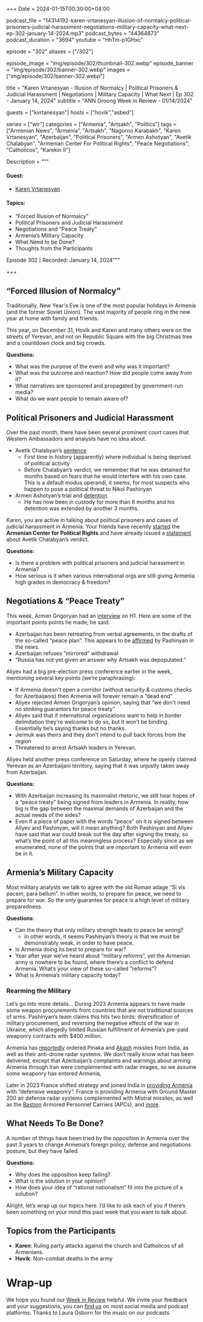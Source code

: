 +++
Date = 2024-01-15T00:30:00+04:00

podcast_file = "14314192-karen-vrtanesyan-illusion-of-normalcy-political-prisoners-judicial-harassment-negotiations-military-capacity-what-next-ep-302-january-14-2024.mp3"
podcast_bytes = "44364873"
podcast_duration = "3694"
youtube = "HhTm-p1GHxc"

episode = "302"
aliases = ["/302"]

episode_image = "img/episode/302/thumbnail-302.webp"
episode_banner = "img/episode/302/banner-302.webp"
images = ["img/episode/302/banner-302.webp"]

title = "Karen Vrtanesyan - Illusion of Normalcy | Political Prisoners & Judicial Harassment | Negotiations | Military Capacity | What Next | Ep 302 - January 14, 2024"
subtitle = "ANN Groong Week in Review - 01/14/2024"

guests = ["kvrtanesyan"]
hosts = ["hovik","asbed"]

series = ["wir"]
categories = ["Armenia", "Artsakh", "Politics"]
tags = ["Armenian News", "Armenia", "Artsakh", "Nagorno Karabakh", "Karen Vrtanesyan", "Azerbaijan", "Political Prisoners", "Armen Ashotyan", "Avetik Chalabyan", "Armenian Center For Political Rights", "Peace Negotiations", "Catholicos", "Karekin II"]

Description = """

#### Guest:
* [Karen Vrtanesyan](/guest/kvrtanesyan)

#### Topics:
* “Forced Illusion of Normalcy”
* Political Prisoners and Judicial Harassment
* Negotiations and “Peace Treaty”
* Armenia’s Military Capacity
* What Need to be Done?
* Thoughts from the Participants

Episode 302 | Recorded: January 14, 2024"""

+++

## “Forced Illusion of Normalcy”

Traditionally, New Year's Eve is one of the most popular holidays in Armenia (and the former Soviet Union). The vast majority of people ring in the new year at home with family and friends.

This year, on December 31, Hovik and Karen and many others were on the streets of Yerevan, and not on Republic Square with the big Christmas tree and a countdown clock and big crowds.

**Questions:**
* What was the purpose of the event and why was it important?
* What was the outcome and reaction? How did people come away from it?
* What narratives are sponsored and propagated by government-run media?
* What do we want people to remain aware of?


## Political Prisoners and Judicial Harassment

Over the past month, there have been several prominent court cases that Western Ambassadors and analysts have no idea about.

* Avetik Chalabyan’s [sentence](https://www.panorama.am/en/news/2023/12/13/opposition-activist-charges/2939270)
    * First time in history (apparently) where individual is being deprived of political activity
    * Before Chalabyan’s verdict, we remember that he was detained for months based on fears that he would interfere with his own case. This is a default modus operandi, it seems, for most suspects who happen to pose a political threat to Nikol Pashinyan
* Armen Ashotyan’s trial and [detention](https://www.azatutyun.am/a/32767431.html)
    * He has now been in custody for more than 6 months and his detention was extended by another 3 months.

Karen, you are active in talking about political prisoners and cases of judicial harassment in Armenia. Your friends have recently [started](https://step1.am/blog/2023/12/13/8306/) the **Armenian Center for Political Rights** and have already issued a [statement](https://armhels.com/wp-content/uploads/2024/01/Joint_Report_HCA_ACPR_10.01.2024_ARM.pdf?fbclid=IwAR3mDviEX9CqEEAs1QFf9Q6I-YYvVTtxY7Qt1YOPxMzVjFP9U3CVCoIMOGE) about Avetik Chalabyan’s verdict.

**Questions:**
* Is there a problem with political prisoners and judicial harassment in Armenia?
* How serious is it when various international orgs are still giving Armenia high grades in democracy & freedom?


## Negotiations & “Peace Treaty”

This week, Armen Grigoryan had an [interview](https://www.1tv.am/en/video/Interview-with-Armen-Grigoryan/220209) on H1. Here are some of the important points points he made; he said:



* Azerbaijan has been retreating from verbal agreements, in the drafts of the so-called “peace plan”. This appears to be [affirmed](https://armenpress.am/eng/news/1127976.html) by Pashinyan in the news.
* Azerbaijan refuses “mirrored” withdrawal
* “Russia has not yet given an answer why Artsakh was depopulated.”

Aliyev had a big pre-election press conference earlier in the week, mentioning several key points (we’re paraphrasing):
* If Armenia doesn't open a corridor (without security & customs checks for Azerbaijanis) then Armenia will forever remain a “dead end”
* Aliyev rejected Armen Grigoryan’s opinion, saying that “we don't need no stinking guarantors for peace treaty”
* Aliyev said that if international organizations want to help in border delimitation they're welcome to do so, but it won’t be binding. Essentially he’s saying thanks but no thanks.
* Jermuk was theirs and they don’t intend to pull back forces from the region
* Threatened to arrest Artsakh leaders in Yerevan.

Aliyev held another press conference on Saturday, where he openly claimed Yerevan as an Azerbaijani territory, saying that it was unjustly taken away from Azerbaijan.

**Questions:**
* With Azerbaijan increasing its maximalist rhetoric, we still hear hopes of a “peace treaty” being signed from leaders in Armenia. In reality, how big is the gap between the maximal demands of Azerbaijan and the actual needs of the sides?
* Even if a piece of paper with the words “peace” on it is signed between Aliyev and Pashinyan, will it mean anything? Both Pashinyan and Aliyev have said that war could break out the day after signing the treaty, so what’s the point of all this meaningless process? Especially since as we enumerated, none of the points that are important to Armenia will even be in it.


## Armenia’s Military Capacity

Most military analysts we talk to agree with the old Roman adage “Si vis pacem, para bellum”. In other words, to prepare for peace, we need to prepare for war. So the only guarantee for peace is a high level of military preparedness.

**Questions**:
* Can the theory that only military strength leads to peace be wrong?
    * In other words, it seems Pashinyan’s theory is that we must be demonstrably weak, in order to have peace.
* Is Armenia doing its best to prepare for war?
* Year after year we’ve heard about “military reforms”, yet the Armenian army is nowhere to be found, where there’s a conflict to defend Armenia. What’s your view of these so-called “reforms”?
* What is Armenia’s military capacity today?


### Rearming the Military

Let’s go into more details… During 2023 Armenia appears to have made some weapon procurements from countries that are not traditional sources of arms. Pashinyan’s team claims this hits two birds: diversification of military procurement, and reversing the negative effects of the war in Ukraine, which allegedly limited Russian fulfillment of Armenia’s pre-paid weaponry contracts with $400 million.

Armenia has [reportedly](https://www.eurasiantimes.com/france-joins-india-to-arm-armenia-against-azerbaijan/) ordered Pinaka and [Akash](https://www.eurasiantimes.com/akash-missiles-armenia-emerges-prime-contender/) missiles from India, as well as their anti-drone radar systems. We don’t really know what has been delivered, except that Azerbaijan’s complaints and warnings about arming Armenia through Iran were complemented with radar images, so we assume some weaponry has entered Armenia,

Later in 2023 France shifted strategy and joined India in [providing Armenia](https://www.barrons.com/news/france-announces-sale-of-defensive-weapons-to-armenia-890aa2bb) with “defensive weaponry”. France is providing Armenia with Ground Master 200 air defense radar systems complemented with Mistral missiles, as well as the [Bastion](https://www.armyrecognition.com/defense_news_november_2023_global_security_army_industry/france_secretly_deliver_at_least_22_bastion_4x4_apcs_to_armenia.html#google_vignette) Armored Personnel Carriers (APCs), and [more](https://www.ouest-france.fr/europe/armenie/des-vehicules-de-transport-de-troupes-bastion-livres-a-larmenie-8121f358-81f9-11ee-a407-397218b61e71).


## What Needs To Be Done?

A number of things have been tried by the opposition in Armenia over the past 3 years to change Armenia’s foreign policy, defense and negotiations posture, but they have failed.

**Questions:**
* Why does the opposition keep failing?
* What is the solution in your opinion?
* How does your idea of “rational nationalism” fit into the picture of a solution?

Alright, let’s wrap up our topics here. I’d like to ask each of you if there’s been something on your mind this past week that you want to talk about.

## Topics from the Participants
* **Karen**: Ruling party attacks against the church and Catholicos of all Armenians.
* **Hovik**: Non-combat deaths in the army

# Wrap-up

We hope you found our [Week in Review](https://podcasts.groong.org/) helpful. We invite your feedback and your suggestions, you can [find us](https://linktr.ee/groong) on most social media and podcast platforms. Thanks to Laura Osborn for the music on our podcasts.
